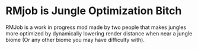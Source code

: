 # RMjob is Jungle Optimization Bitch

RMJob is a work in progress mod made by two people that makes jungles more 
optimized by dynamically lowering render distance when near a jungle biome 
(Or any other biome you may have difficulty with).
